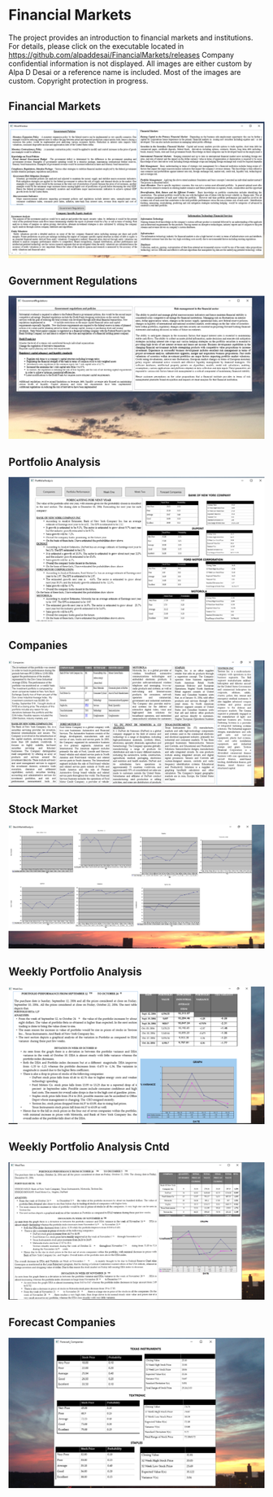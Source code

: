 # Financial Markets

The project provides an introduction to financial markets and institutions. 
For details, please click on the executable located in https://github.com/alpaddesai/FinancialMarkets/releases 
Company confidential information is not displayed. All images are either custom by Alpa D Desai or a reference name is included. Most of the images are custom. Copyright protection in progress.

## Financial Markets
![image](Image.png)

## Government Regulations
![image](GovtReg.png)

## Portfolio Analysis
![image](PortfolioAnalysis.png)

## Companies
![image](Companies.png)

## Stock Market
![image](StockMarketAnalysis.png)

## Weekly Portfolio Analysis
![image](WeekOne.png)

## Weekly Portfolio Analysis Cntd
![image](WeekTwo.png)

## Forecast Companies
![image](ForecastCompanies.png)
